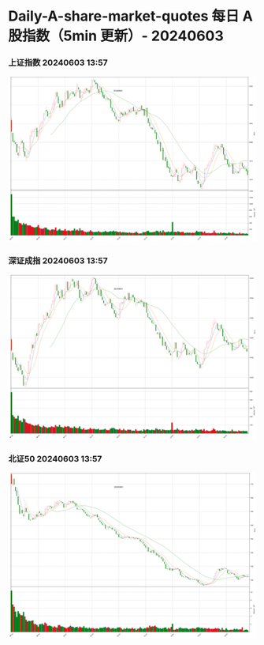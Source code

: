 
# Daily-A-share-market-quotes 每日 A 股指数（5min 更新）- 20240603

### 上证指数 20240603 13:57
![](./fig/2024/6/20240603-sh000001.png)

### 深证成指 20240603 13:57
![](./fig/2024/6/20240603-sz399001.png)

### 北证50 20240603 13:57
![](./fig/2024/6/20240603-bj899050.png)
